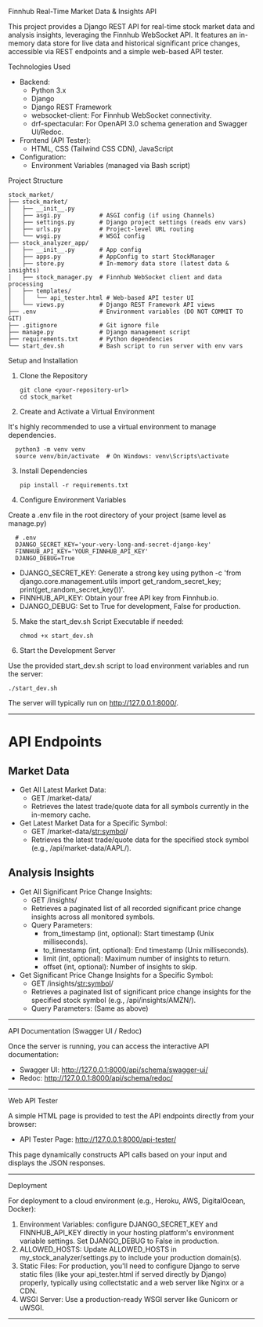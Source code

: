 Finnhub Real-Time Market Data & Insights API

This project provides a Django REST API for real-time stock market data and analysis insights, leveraging the Finnhub WebSocket API. It features an in-memory data store for live data and historical significant price changes, accessible via REST endpoints and a simple web-based API tester.

Technologies Used

* Backend:
    * Python 3.x
    * Django
    * Django REST Framework
    * websocket-client: For Finnhub WebSocket connectivity.
    * drf-spectacular: For OpenAPI 3.0 schema generation and Swagger UI/Redoc.
* Frontend (API Tester):
    * HTML, CSS (Tailwind CSS CDN), JavaScript
* Configuration:
    * Environment Variables (managed via Bash script)

Project Structure

    stock_market/
    ├── stock_market/
    │   ├── __init__.py
    │   ├── asgi.py           # ASGI config (if using Channels)
    │   ├── settings.py       # Django project settings (reads env vars)
    │   ├── urls.py           # Project-level URL routing
    │   └── wsgi.py           # WSGI config
    ├── stock_analyzer_app/
    │   ├── __init__.py       # App config
    │   ├── apps.py           # AppConfig to start StockManager
    │   ├── store.py          # In-memory data store (latest data & insights)
    │   ├── stock_manager.py  # Finnhub WebSocket client and data processing
    │   ├── templates/
    │   │   └── api_tester.html # Web-based API tester UI
    │   └── views.py          # Django REST Framework API views
    ├── .env                  # Environment variables (DO NOT COMMIT TO GIT)
    ├── .gitignore            # Git ignore file
    ├── manage.py             # Django management script
    ├── requirements.txt      # Python dependencies
    └── start_dev.sh          # Bash script to run server with env vars

Setup and Installation

1. Clone the Repository

       git clone <your-repository-url>
       cd stock_market

2. Create and Activate a Virtual Environment

It's highly recommended to use a virtual environment to manage dependencies.

      python3 -m venv venv
      source venv/bin/activate  # On Windows: venv\Scripts\activate

3. Install Dependencies

       pip install -r requirements.txt


5. Configure Environment Variables

Create a .env file in the root directory of your project (same level as manage.py)

      # .env
      DJANGO_SECRET_KEY='your-very-long-and-secret-django-key'
      FINNHUB_API_KEY='YOUR_FINNHUB_API_KEY'
      DJANGO_DEBUG=True

* DJANGO_SECRET_KEY: Generate a strong key using python -c 'from django.core.management.utils import get_random_secret_key; print(get_random_secret_key())'.
* FINNHUB_API_KEY: Obtain your free API key from Finnhub.io.
* DJANGO_DEBUG: Set to True for development, False for production.

5. Make the start_dev.sh Script Executable if needed:

       chmod +x start_dev.sh

6. Start the Development Server

Use the provided start_dev.sh script to load environment variables and run the server:

    ./start_dev.sh

The server will typically run on http://127.0.0.1:8000/.

---

# API Endpoints

## Market Data

* Get All Latest Market Data:
    * GET /market-data/
    * Retrieves the latest trade/quote data for all symbols currently in the in-memory cache.
* Get Latest Market Data for a Specific Symbol:
    * GET /market-data/<str:symbol>/
    * Retrieves the latest trade/quote data for the specified stock symbol (e.g., /api/market-data/AAPL/).

## Analysis Insights

* Get All Significant Price Change Insights:
    * GET /insights/
    * Retrieves a paginated list of all recorded significant price change insights across all monitored symbols.
    * Query Parameters:
        * from_timestamp (int, optional): Start timestamp (Unix milliseconds).
        * to_timestamp (int, optional): End timestamp (Unix milliseconds).
        * limit (int, optional): Maximum number of insights to return.
        * offset (int, optional): Number of insights to skip.
* Get Significant Price Change Insights for a Specific Symbol:
    * GET /insights/<str:symbol>/
    * Retrieves a paginated list of significant price change insights for the specified stock symbol (e.g., /api/insights/AMZN/).
    * Query Parameters: (Same as above)

---

API Documentation (Swagger UI / Redoc)

Once the server is running, you can access the interactive API documentation:

* Swagger UI: http://127.0.0.1:8000/api/schema/swagger-ui/
* Redoc: http://127.0.0.1:8000/api/schema/redoc/

---

Web API Tester

A simple HTML page is provided to test the API endpoints directly from your browser:

* API Tester Page: http://127.0.0.1:8000/api-tester/

This page dynamically constructs API calls based on your input and displays the JSON responses.

---

Deployment

For deployment to a cloud environment (e.g., Heroku, AWS, DigitalOcean, Docker):

1.  Environment Variables: configure DJANGO_SECRET_KEY and FINNHUB_API_KEY directly in your hosting platform's environment variable settings. Set DJANGO_DEBUG to False in production.
2.  ALLOWED_HOSTS: Update ALLOWED_HOSTS in my_stock_analyzer/settings.py to include your production domain(s).
3.  Static Files: For production, you'll need to configure Django to serve static files (like your api_tester.html if served directly by Django) properly, typically using collectstatic and a web server like Nginx or a CDN.
4.  WSGI Server: Use a production-ready WSGI server like Gunicorn or uWSGI.

---
